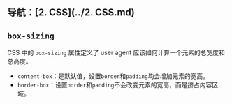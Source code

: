 ## 导航：[2. CSS](../2. CSS.md)

## `box-sizing`

CSS 中的 `box-sizing` 属性定义了 user agent 应该如何计算一个元素的总宽度和总高度。

-   `content-box`：是默认值，设置`border`和`padding`均会增加元素的宽高。
-   `border-box`：设置`border`和`padding`不会改变元素的宽高，而是挤占内容区域。